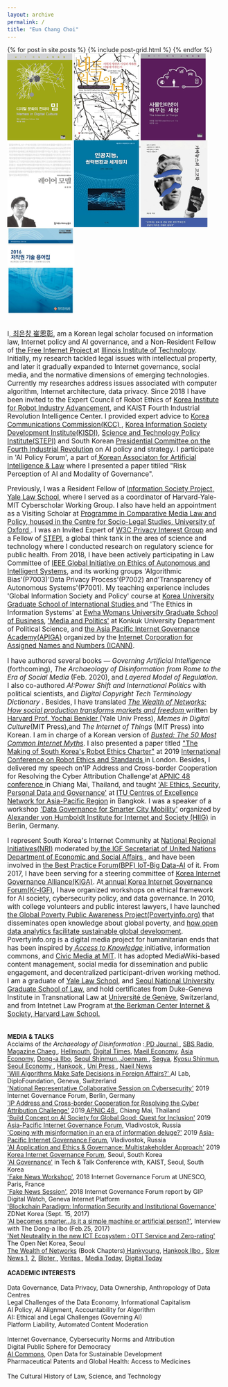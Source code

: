 ```yaml
---
layout: archive
permalink: /
title: "Eun Chang Choi"
---
```

<body bottommargin="0">
<div class="tiles">
{% for post in site.posts %}
	{% include post-grid.html %}
{% endfor %}
</div><!-- /.tiles -->
<div style="width:98%">
<div> 
 <a href="https://mitpress.mit.edu/books/memes-digital-culture"><img style="vertical-align:top;height:200px;width:150px;" src="images/book1.png"></a>
 <a href="http://www.benkler.org/Benkler_Wealth_Of_Networks.pdf"><img style="vertical-align:top;height:200px;width:150px;" src="images/book2.jpg"></a>
 <a href="http://www.kyobobook.co.kr/product/detailViewKor.laf?ejkGb=KOR&mallGb=KOR&barcode=9788946062726&orderClick=LAH&Kc="><img style="vertical-align:top;height:200px;width:150px;" src="images/book3.jpg"></a>
 <a href="http://www.kyobobook.co.kr/product/detailViewKor.laf?barcode=9791130437002&orderClick=357"><img style="vertical-align:top;height:200px;width:150px;" src="images/book4.jpg"></a> <a href="http://www.kyobobook.co.kr/product/detailViewKor.laf?ejkGb=KOR&mallGb=KOR&barcode=9788964361436&orderClick=LAH&Kc="><img style="vertical-align:top;height:200px;width:150px;" src="images/book5.jpg"> </a>
  <a href="http://www.kyobobook.co.kr/product/detailViewKor.laf?mallGb=KOR&ejkGb=KOR&linkClass=17090303&barcode=9788962623222"><img style="vertical-align:top;height:200px;width:155px;" src="images/book6.png"></a>
  <a href="http://view.copyright.or.kr:8080/SynapDocViewServer/viewer/doc.html?key=000000006ba186290172c9470e3d36b4&contextPath=/SynapDocViewServer"><img style="vertical-align:top;height:200px;width:155px;" src="images/book7.png"></a>
 <br>
 <br>
<p style="font-size:1.1em">I,<a href="https://igf2019.sched.com/eunchangchoi"> 최은창 崔恩彰</a>,
am a Korean legal scholar focused on information law, Internet policy and AI governance, and a Non-Resident Fellow of <a href="https://thefreeinternetproject.org/"> the Free Internet Project </a> at <a href="https://web.iit.edu/">Illinois Institute of Technology</a>. Initially, my research tackled legal issues with intellectual property, and later it gradually expanded to Internet governance, social media, and the normative dimensions of emerging technologies. Currently my researches address issues associated with computer algorithm, Internet architecture, data privacy. Since 2018 I have been invited to the Expert Council of Robot Ethics of <a href="https://www.k-robot.org/"> Korea Institute for Robot Industry Advancement</a>, and KAIST Fourth Industrial Revolution Intelligence Center. I provided expert advice to <a href="https://eng.kcc.go.kr/user/ehpMain.do"> Korea Communications Commission(KCC) </a>, <a href="https://www.kisdi.re.kr/"> Korea Information Society Development Institute(KISDI)</a>, <a href="http://www.stepi.re.kr/eng"> Science and Technology Policy Institute(STEPI)</a> and South Korean <a href="https://www.4th-ir.go.kr"> Presidential Committee on the Fourth Industrial Revolution</a> on AI policy and strategy. I participate in 'AI Policy Forum', a part of<a href="http://kaail.or.kr"> Korean Associaton for Artificial Intelligence & Law</a> where I presented a paper titiled "Risk Perception of AI and Modality of Governance".
  <p style="font-size:1.1em"> Previously, I was a Resident Fellow of <a href="https://law.yale.edu/isp"> Information Society Project, Yale Law School</a>, where I served as a coordinator of Harvard-Yale-MIT Cyberscholar Working Group. I also have held an appointment as a Visiting Scholar at <a href="https://www.law.ox.ac.uk/research-and-subject-groups/programme-comparative-media-law-and-policy-pcmlp"> Programme in Comparative Media Law and Policy, housed in the Centre for Socio-Legal Studies, University of Oxford </a>. I was an Invited Expert of <a href="https://www.w3.org/2011/07/privacy-ig-charter"> W3C Privacy Interest Group</a> and a Fellow of <a href="http://www.stepi.re.kr/eng"> STEPI</a>, a global think tank in the area of science and technology where I conducted research on regulatory science for public health. From 2018, I have been actively participating in Law Committee of <a href="https://ethicsinaction.ieee.org/">IEEE Global Initiative on Ethics of Autonomous and Intelligent Systems</a>, and its working groups 'Algorithmic Bias'(P7003)'Data Privacy Process'(P7002) and'Transparency of Autonomous Systems'(P7001). My teaching experience includes 'Global Information Society and Policy' course at <a href="https://gsis.korea.ac.kr"> Korea University Graduate School of International Studies </a> and 'The Ethics in Information Systems' at <a href="http://biz.ewha.ac.kr/eng/"> Ewha Womans University Graduate School of Business</a>, <a href="https://www.facebook.com/Politics.Media"> 'Media and Politics'</a> at Konkuk University Department of Political Science, and <a href="https://community.icann.org/display/GSEAPAC/APIGA+2019"> the Asia Pacific Internet Governance Academy(APIGA)</a> organized by the <a href="https://www.icann.org"> Internet Corporation for Assigned Names and Numbers (ICANN)</a>.</p> 
<p style="font-size:1.1em">I have authored several books — <i> Governing Artificial Intelligence </i>(forthcoming), <i> The Archaeology of Disinformation from Rome to the Era of Social Media </i>(Feb. 2020), and <i> Layered Model of Regulation</i>. I also co-authored <i> AI:Power Shift and International Politics</i> with political scientists, and <i> Digital Copyright Tech Terminology Dictionary </i>. Besides, I have translated <a href="https://cyber.harvard.edu/wealth_of_networks/Main_Page"> <i>The Wealth of Networks: How social production transforms markets and freedom </i> </a> written by<a href="https://hls.harvard.edu/faculty/directory/10071/Benkler"> Harvard Prof. Yochai Benkler </a>(Yale Univ Press),<i> Memes in Digital Culture</i>(MIT Press),and <i>The Internet of Things</i> (MIT Press) into Korean. I am in charge of a Korean version of <a href="https://www.internetmythen.de/en/"> <i> Busted: The 50 Most Common Internet Myths</i></a>. I also presented a paper titled <a href="https://clawar.org/wp-content/uploads/2019/11/ICRES2019_p64_paper_4.pdf"> "The Making of South Korea's Robot Ethics Charter"</a> at 2019 <a href="https://www.icres2019.org/"> International Conference on Robot Ethics and Standards </a>in London. Besides, I delivered my speech on'IP Address and Cross-border Cooperation for Resolving the Cyber Attribution Challenge'at <a href="https://conference.apnic.net/48/program/schedule/#/day/6"> APNIC 48 conference </a> in Chiang Mai, Thailand, and taught <a href=" https://www.itu.int/en/ITU-D/Regional-Presence/AsiaPacific/SiteAssets/Pages/Events/2019/Artificial-Intelligence-Overview-and-Applications/%5bITU%20CoE%5d%20AI%20Ethics%2c%20Security%2c%20Personal%20Data_Choi%20Sept%2017%202019.pdf">'AI: Ethics, Security, Personal Data and Governance'</a> at <a href="https://www.itu.int/en/ITU-D/Regional-Presence/AsiaPacific/Pages/Events/2019/Artificial-Intelligence-Overview-and-Applications.aspx"> ITU Centres of Excellence Network for Asia-Pacific Region</a> in Bangkok. I was a speaker of a workshop <a href= "https://www.intgovforum.org/multilingual/content/igf-2019-ws-182-data-governance-for-smarter-city-mobility">'Data Governance for Smarter City Mobility'</a> organized by <a href= "https://www.hiig.de/en/project/data-governance/"> Alexander von Humboldt Institute for Internet and Society (HIIG)</a> in Berlin, Germany.<br>
   </p>  <p style="font-size:1.1em"> 
I represent South Korea's Internet Community at <a href="http://www.intgovforum.org/multilingual/content/igf-regional-and-national-initiatives"> National Regional Initiatives(NRI)</a> moderated by<a href="http://intgovforum.org/multilingual/"> the IGF Secretariat of United Nations Department of Economic and Social Affairs </a>, and have been involved in <a href="http://www.intgovforum.org/multilingual/content/bpf-internet-of-things-iot-big-data-and-artificial-intelligence-ai-2018">the Best Practice Forum(BPF) IoT-Big Data-AI</a> of it. From 2017, I have been serving for a steering committee of <a href= "https://sites.google.com/a/kiga.or.kr/kiga-english/mission"> Korea Internet Governance Alliance(KIGA)</a>. At<a href="http://krigf.kr"> annual Korea Internet Governance Forum(Kr-IGF)</a>, I have organized workshops on ethical framework for AI society, cybersecurity policy, and data governance. In 2010, with college volunteers and public interest lawyers, I have launched <a href="http://www.povertyinfo.org"> the Global Poverty Public Awareness Project(Povertyinfo.org)</a> that disseminates open knowledge about global poverty, and <a href="http://www.un.org/en/sections/issues-depth/big-data-sustainable-development/index.html"> how open data analytics facilitate sustainable global development</a>. Povertyinfo.org is a digital media project for humanitarian ends that has been inspired by<a href="https://law.yale.edu/isp/about/initiatives/access-knowledge"><i> Access to Knowledge</i> </a> initiative, information commons, and <a href= "https://civic.mit.edu/"> Civic Media at MIT</a>. It has adopted MediaWiki-based content management, social media for dissemination and public engagement, and decentralized participant-driven working method. I am a graduate of <a href="https://law.yale.edu/"> Yale Law School</a>, and <a href="http://law.snu.ac.kr/index_en.php"> Seoul National University Graduate School of Law,</a> and hold certificates from Duke-Geneva Institute in Transnational Law at <a href="https://www.unige.ch/droit/en/international//"> Université de Genève</a>, Switzerland, and from Intetnet Law Program at<a href="https://www.cyber.harvard.edu/"> the Berkman Center Internet & Society, Harvard Law School.</a> <br>
   <br>   

 <strong> MEDIA & TALKS </strong> <br> 
Acclaims of<i> the Archaeology of Disinformation </i>:<a href="https://www.pdjournal.com/news/articleView.html?idxno=71119"> PD Journal </a>, <a href="http://radio.sbs.co.kr/gorealra/player/?podId=P0000000874&vodId=V0000328499"> SBS Radio</a>, <a href="https://bit.ly/3aVFA4z"> Magazine Chaeg </a>, <a href="https://www.youtube.com/watch?v=MpeoOBXadZ8&feature=youtu.be&t=241"> Hellmouth</a>, <a href="http://www.dt.co.kr/contents.html?article_no=2020030302103869061001"> Digital Times</a>, <a href="https://www.mk.co.kr/news/culture/view/2020/02/155878"> Maeil Economy</a>, <a href="https://www.asiae.co.kr/article/2020022811050161321&mobile=Y"> Asia Economy</a>, <a href="http://www.donga.com/news/article/all/20200216/99724450/1"> Dong-a Ilbo</a>, <a href="https://www.seoul.co.kr/news/newsView.php?id=20200313020005&wlog_tag3=naver">Seoul Shinmun</a>,<a href="https://www.jnilbo.com/2020/02/20/2020022015101829561/"> Joennam </a>, <a href="http://www.segye.com/newsView/20200214510584?OutUrl=naver"> Segya</a>, <a href="https://www.kyosu.net/news/articleView.html?idxno=48054"> Kyosu Shinmun</a>, <a href="https://www.sedaily.com/NewsVIew/1YYX4ZYYI0"> Seoul Economy </a>, <a href="https://www.hankookilbo.com/News/Read/202002131753026467">Hankook </a>, <a href="https://www.unipress.co.kr/news/articleView.html?idxno=771"> Uni Press </a>, <a href="https://www.naeil.com/news_view/?id_art=341418"> Naeil News </a> <br>
 <a href="https://www.diplomacy.edu/blog/will-algorithms-make-safe-decisions-foreign-affairs">'Will Algorithms Make Safe Decisions in Foreign Affairs?' </a> AI Lab, DiploFoundation, Geneva, Switzerland <br>
<a href="https://www.youtube.com/watch?v=nsZJaB3fx0E&feature=youtu.be&t=1689">'National Representative Collaborative Session on Cybersecurity'</a> 2019 Internet Governance Forum, Berlin, Germany <br> 
<a href="https://youtu.be/uRsC_ypHGCg?t=1336">'IP Address and Cross-border Cooperation for Resolving the Cyber Attribution Challenge'</a> 2019<a href="https://conference.apnic.net/48/program/schedule/#/day/6/cooperation-sig"> APNIC 48 </a>, Chiang Mai, Thailand<br>
<a href="https://www.ftp.asia/index.php/s/tLZWIWMG1Qp7oA0">'Build Concept on AI Society for Global Good: Quest for Inclusion'</a> 2019 <a href="https://2019.aprigf.asia/prog"> Asia-Pacific Internet Governance Forum</a>, Vladivostok, Russia <br>
<a href="https://www.ftp.asia/index.php/s/HGkuD3YVUBssKrP">'Coping with misinformation in an era of information deluge?'</a> 2019 <a href="https://2019.aprigf.asia/prog"> Asia-Pacific Internet Governance Forum</a>, Vladivostok, Russia <br>
<a href="https://youtu.be/92cmsMv6xhQ?t=451">'AI Application and Ethics & Governance: Multistakeholder Approach'</a> 2019 <a href="http://krigf.kr/"> Korea Internet Governance Forum</a>, Seoul, South Korea <br>
<a href="https://kpc4ir.kaist.ac.kr/index.php?mid=kpc4ir_events&document_srl=684"> 'AI Governance'</a> in Tech & Talk Conference with, KAIST, Seoul, South Korea <br>
<a href="https://www.youtube.com/watch?v=quo1DLyitf8&feature=youtu.be&t=1004">'Fake News Workshop'</a>, 2018 Internet Governance Forum at UNESCO, Paris, France <br>
<a href="https://dig.watch/sessions/session-fakenews">'Fake News Session'</a>, 2018 Internet Governance Forum report by GIP Digital Watch, Geneva Internet Platform <br>
<a href="http://www.zdnet.co.kr/view/?no=20170915172456&from=Mobile">'Blockchain Paradigm: Information Security and Institutional Governance'</a> ZDNet Korea (Sept. 15, 2017)<br>
 <a href="www.donga.com/news/article/all/20170225/83056178/1">'AI becomes smarter…Is it a simple machine or artificial person?'</a>,  Interview with The Dong-a Ilbo (Feb.25, 2017)<br>
 <a href="https://opennet.or.kr/wp-content/uploads/2015/08/발표자료-Net-Neutrality-OTT-Zero-ratinghandout-2015812-.pdf"> 'Net Neuteality in the new ICT Ecosystem : OTT Service and Zero-rating'</a> The Open Net Korea, Seoul<br>
  <a href="http://wealthofnetworks.kr">The Wealth of Networks</a> (Book Chapters)<a href="http://https://www.hankyung.com/life/article/2015041693541"> Hankyoung</a>, <a href="http://https://www.hankookilbo.com/News/Read/201504171632164530"> Hankook Ilbo </a>, <a href="http://slownews.kr/50013"> Slow News 1</a>, <a href="https://slownews.kr/50036"> 2</a>, <a href="http://www.bloter.net/archives/241128"> Bloter </a>, <a href="http://www.veritas-a.com/news/articleView.html?idxno=164861"> Veritas </a>, <a href="http://www.mediatoday.co.kr/news/articleView.html?idxno=125603"> Media Today</a>, <a href="http://www.digitaltoday.co.kr/news/articleView.html?idxno=65605"> Digital Today </a>
    <br> 
    <br> 
  <strong> ACADEMIC INTERESTS </strong> <br>   
   Data Governance, Data Privacy, Data Ownership, Anthropology of Data Centres <br>
   Legal Challenges of the Data Economy, Informational Capitalism <br>
   AI Policy, AI Alignment, Accountability for Algorithm <br>
   AI: Ethical and Legal Challenges (Governing AI)<br>
   Platform Liability, Automated Content Moderation <br>  
   Internet Governance, Cybersecurity Norms and Attribution <br> 
   Digital Public Sphere for Democracy <br> 
   <a href="http://news.itu.int/introducing-ai-commons/">AI Commons,</a> Open Data for Sustainable Development <br>
   Pharmaceutical Patents and Global Health: Access to Medicines <br>  
   The Cultural History of Law, Science, and Technology <br>   
    <br> 
